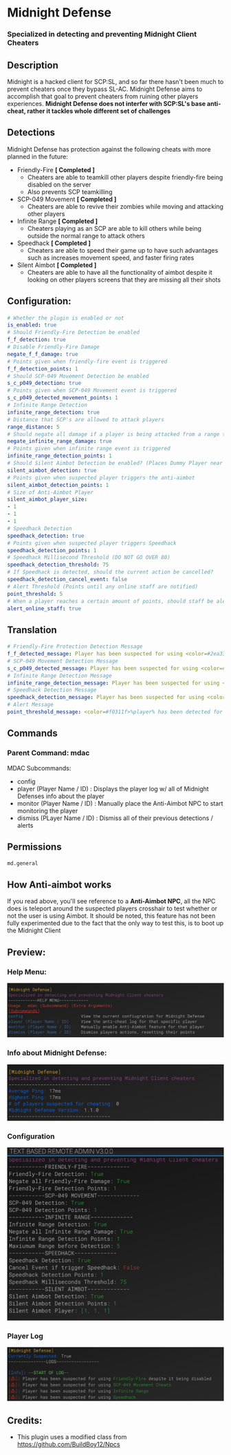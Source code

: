 # Midnight Defense
### Specialized in detecting and preventing Midnight Client Cheaters

## Description
Midnight is a hacked client for SCP:SL, and so far there hasn't been much to prevent cheaters once they bypass SL-AC. Midnight Defense aims to accomplish that goal to prevent cheaters from ruining other players experiences. **Midnight Defense does not interfer with SCP:SL's base anti-cheat, rather it tackles whole different set of challenges**

## Detections
Midnight Defense has protection against the following cheats with more planned in the future:

- Friendly-Fire **[ Completed ]**
  - Cheaters are able to teamkill other players despite friendly-fire being disabled on the server
  - Also prevents SCP teamkilling
- SCP-049 Movement **[ Completed ]**
  - Cheaters are able to revive their zombies while moving and attacking other players
- Infinite Range **[ Completed ]**
  - Cheaters playing as an SCP are able to kill others while being outside the normal range to attack others
- Speedhack **[ Completed ]**
  - Cheaters are able to speed their game up to have such advantages such as increases movement speed, and faster firing rates
- Silent Aimbot **[ Completed ]**
  - Cheaters are able to have all the functionality of aimbot despite it looking on other players screens that they are missing all their shots
  
## Configuration:
```yml
# Whether the plugin is enabled or not
is_enabled: true
# Should Friendly-Fire Detection be enabled
f_f_detection: true
# Disable Friendly-Fire Damage
negate_f_f_damage: true
# Points given when friendly-fire event is triggered
f_f_detection_points: 1
# Should SCP-049 Movement Detection be enabled
s_c_p049_detection: true
# Points given when SCP-049 Movement event is triggered
s_c_p049_detected_movement_points: 1
# Infinite Range Detection
infinite_range_detection: true
# Distance that SCP's are allowed to attack players
range_distance: 5
# Should negate all damage if a player is being attacked from a range that is set outside of the range distance
negate_infinite_range_damage: true
# Points given when infinite range event is triggered
infinite_range_detection_points: 1
# Should Silent Aimbot Detection be enabled? (Places Dummy Player near the suspected players crosshair and teleports around every so often to detect if they are aimbotting)
silent_aimbot_detection: true
# Points given when suspected player triggers the anti-aimbot
silent_aimbot_detection_points: 1
# Size of Anti-Aimbot Player
silent_aimbot_player_size:
- 1
- 1
- 1
# Speedhack Detection
speedhack_detection: true
# Points given when suspected player triggers Speedhack
speedhack_detection_points: 1
# Speedhack Millisecond Threshold (DO NOT GO OVER 80)
speedhack_detection_threshold: 75
# If Speedhack is detected, should the current action be cancelled?
speedhack_detection_cancel_event: false
# Alert Threshold (Points until any online staff are notified)
point_threshold: 5
# When a player reaches a certain amount of points, should staff be alerted?
alert_online_staff: true
```

## Translation
```yml
# Friendly-Fire Protection Detection Message
f_f_detected_message: Player has been suspected for using <color=#2ea339>Friendly-Fire</color> despite it being disabled
# SCP-049 Movement Detection Message
s_c_p049_detected_message: Player has been suspected for using <color=#2ea339>SCP-049 Movement Cheats</color>
# Infinite Range Detection Message
infinite_range_detection_message: Player has been suspected for using <color=#2ea339>Infinite Range</color>
# Speedhack Detection Message
speedhack_detection_message: Player has been suspected for using <color=#2ea339>Speedhack</color>
# Alert Message
point_threshold_message: <color=#f0311f>%player% has been detected for cheating!</color>
```

## Commands
### Parent Command: mdac
MDAC Subcommands:
- config
- player (Player Name / ID) : Displays the player log w/ all of Midnight Defenses info about the player
- monitor (Player Name / ID) : Manually place the Anti-Aimbot NPC to start monitoring the player
- dismiss (PLayer Name / ID) : Dismiss all of their previous detections / alerts

## Permissions
```
md.general
```

## How Anti-aimbot works
If you read above, you'll see reference to a **Anti-Aimbot NPC**, all the NPC does is teleport around the suspected players crosshair to test whether or not the user is using Aimbot. It should be noted, this feature has not been fully experimented due to the fact that the only way to test this, is to boot up the Midnight Client

## Preview:
### Help Menu:
![image](Images/helpMenu.png)
### Info about Midnight Defense:
![image](Images/info.png)
### Configuration
![image](Images/config.png)
### Player Log
![image](Images/playerLog.png)

## Credits:
- This plugin uses a modified class from https://github.com/BuildBoy12/Npcs
